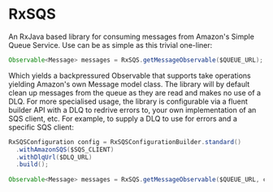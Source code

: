 # RxSQS
An RxJava based library for consuming messages from Amazon's Simple Queue Service. Use can be as simple as this
trivial one-liner:
```java
Observable<Message> messages = RxSQS.getMessageObservable($QUEUE_URL);
```

Which yields a backpressured Observable that supports take operations yielding Amazon's own Message model class. The library
will by default clean up messages from the queue as they are read and makes no use of a DLQ. For more specialised usage, 
the library is configurable via a fluent builder API with a DLQ to redrive errors to, your own implementation of an SQS client,
etc. For example, to supply a DLQ to use for errors and a specific SQS client:
```java
RxSQSConfiguration config = RxSQSConfigurationBuilder.standard()
  .withAmazonSQS($SQS_CLIENT)
  .withDlqUrl($DLQ_URL)
  .build();
  
Observable<Message> messages = RxSQS.getMessageObservable($QUEUE_URL, config);
```  
